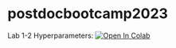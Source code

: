 # postdocbootcamp2023

Lab 1-2 Hyperparameters: <a target="_blank" href="https://colab.research.google.com/github/alexwolson/postdocbootcamp2023/blob/main/lab_1_2_hyperparameters.ipynb">
  <img src="https://colab.research.google.com/assets/colab-badge.svg" alt="Open In Colab"/>
</a>